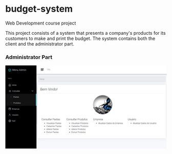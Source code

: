 # budget-system

Web Development course project

This project consists of a system that presents a company's products for its customers to make and print the budget.
The system contains both the client and the administrator part.

### Administrator Part

![adminPart](adminDSW.png)
